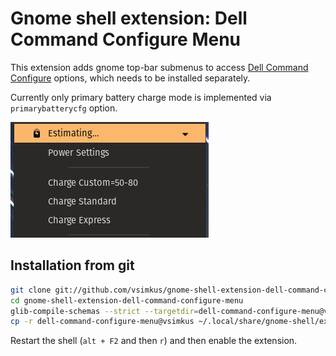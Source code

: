 # Gnome shell extension: Dell Command Configure Menu

This extension adds gnome top-bar submenus to access [Dell Command Configure](https://www.dell.com/support/kbdoc/en-uk/000178000/dell-command-configure) options, which needs to be installed separately.

Currently only primary battery charge mode is implemented via `primarybatterycfg` option.

![Charge options](./img/charge-options.png)

## Installation from git

```sh
git clone git://github.com/vsimkus/gnome-shell-extension-dell-command-configure-menu.git
cd gnome-shell-extension-dell-command-configure-menu
glib-compile-schemas --strict --targetdir=dell-command-configure-menu@vsimkus/schemas/ dell-command-configure-menu@vsimkus/schemas
cp -r dell-command-configure-menu@vsimkus ~/.local/share/gnome-shell/extensions
```

Restart the shell (`alt + F2` and then `r`) and then enable the extension.
